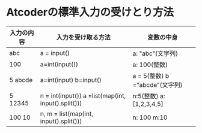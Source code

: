 # Atcoderの標準入力の受けとり方法

|入力の内容|入力を受け取る方法|変数の中身|
|---|---|---|
|abc|a = input()|a: "abc"(文字列)|
|100|a=int(input())|a: 100(整数)|
|5  abcde|a=int(input)  b=input()| a = 5(整数)  b ="abcde"(文字列)|
|5  12345|n = int(input())  a =list(map(int, input().split()))| n:5(整数)  a:[1,2,3,4,5]|
|100 10|n, m = list(map(int, input().split()))|n: 100  m:10|